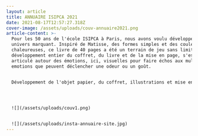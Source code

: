 ```yaml
---
layout: article
title: ANNUAIRE ISIPCA 2021
date: 2021-08-17T12:57:27.318Z
cover-image: /assets/uploads/couv-annuaire2021.png
article-content: >-
  Pour les 50 ans de l'école ISIPCA à Paris, nous avons voulu développer un
  univers marquant. Inspiré de Matisse, des formes simples et des couleurs
  chaleureuses, ce livre de 40 pages a été un terrain de jeu sans limite. Le
  développement entier du coffret, du livre et de la mise en page, s'est
  articulé autour des émotions, ici, visuelles pour faire échos aux multiples
  emotions que peuvent déclencher une odeur ou un goût.


  Développement de l'objet papier, du coffret, illustrations et mise en page & création d'une animation




  ![](/assets/uploads/couv1.png)


  ![](/assets/uploads/insta-annuaire-site.jpg)
---
```

